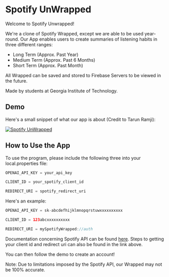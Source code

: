 # Spotify UnWrapped
Welcome to Spotify Unwrapped!

We're a clone of Spotify Wrapped, except we are able to be used year-round. 
Our App enables users to create summaries of listening habits in three different ranges:

- Long Term (Approx. Past Year)
- Medium Term (Approx. Past 6 Months)
- Short Term (Approx. Past Month)

All Wrapped can be saved and stored to Firebase Servers to be viewed in the future.

Made by students at Georgia Institute of Technology.


## Demo
Here's a small snippet of what our app is about
(Credit to Tarun Ramji):

[![Spotify UnWrapped](https://img.youtube.com/vi/_Fh7P1hxAhg/0.jpg)](https://www.youtube.com/watch?v=_Fh7P1hxAhg)


## How to Use the App
To use the program, please include the following three into your local.properties file:


```Java
OPENAI_API_KEY = your_api_key

CLIENT_ID = your_spotify_client_id

REDIRECT_URI = spotify_redirect_uri
```


Here's an example:

```Java
OPENAI_API_KEY = sk-abcdefhijklmnopqrstuwxxxxxxxxxx

CLIENT_ID = 123abcxxxxxxxxxx

REDIRECT_URI = mySpotifyWrapped://auth
```

Documentation concerning Spotify API can be found [here](https://developer.spotify.com/documentation/web-api).
Steps to getting your client id and redirect uri can also be found in the link above.

You can then follow the demo to create an account!

Note: Due to limitations imposed by the Spotify API, our Wrapped may not be 100% accurate.
